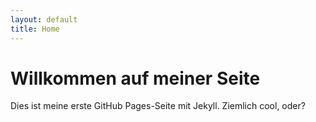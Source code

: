 ```yaml
---
layout: default
title: Home
---
```


# Willkommen auf meiner Seite
Dies ist meine erste GitHub Pages-Seite mit Jekyll. Ziemlich cool, oder?
